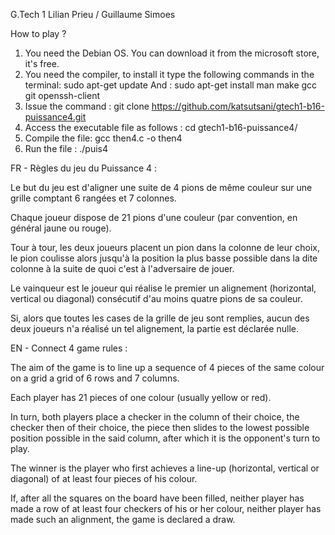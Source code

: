 G.Tech 1
Lilian Prieu / Guillaume Simoes

How to play ?

1) You need the Debian OS. You can download it from the microsoft store, it's free.
2) You need the compiler, to install it type the following commands in the terminal: sudo apt-get update
And : sudo apt-get install man make gcc git openssh-client
3) Issue the command : git clone https://github.com/katsutsani/gtech1-b16-puissance4.git
4) Access the executable file as follows : cd gtech1-b16-puissance4/
5) Compile the file: gcc then4.c -o then4
6) Run the file : ./puis4

FR - Règles du jeu du Puissance 4 :

Le but du jeu est d'aligner une suite de 4 pions de même couleur sur une grille comptant 6 rangées et 7 colonnes.

Chaque joueur dispose de 21 pions d'une couleur (par convention, en général jaune ou rouge).

Tour à tour, les deux joueurs placent un pion dans la colonne de leur choix, le pion coulisse alors jusqu'à la position la plus basse possible dans la dite colonne à la suite de quoi c'est à l'adversaire de jouer.

Le vainqueur est le joueur qui réalise le premier un alignement (horizontal, vertical ou diagonal) consécutif d'au moins quatre pions de sa couleur.

Si, alors que toutes les cases de la grille de jeu sont remplies, aucun des deux joueurs n'a réalisé un tel alignement, la partie est déclarée nulle.

EN - Connect 4 game rules :

The aim of the game is to line up a sequence of 4 pieces of the same colour on a grid a grid of 6 rows and 7 columns.

Each player has 21 pieces of one colour (usually yellow or red).

In turn, both players place a checker in the column of their choice, the checker then of their choice, the piece then slides to the lowest possible position possible in the said column, after which it is the opponent's turn to play.

The winner is the player who first achieves a line-up (horizontal, vertical or diagonal) of at least four pieces of his colour.

If, after all the squares on the board have been filled, neither player has made a row of at least four checkers of his or her colour, neither player has made such an alignment, the game is declared a draw.
